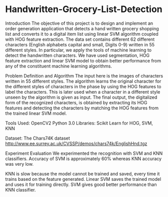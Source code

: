 # Handwritten-Grocery-List-Detection
Introduction
The objective of this project is to design and implement an order generation application that detects a 
hand written grocery shopping list and converts it to a digital item list using linear SVM algorithm coupled with
HOG feature extraction. The data set contains different 62 different characters (English alphabets capital and small,
Digits 0-9) written in 55 different styles. In particular, we apply the tools of machine learning to detect the handwritten 
characters.
We have used segmentation, HOG feature extraction and linear SVM model to obtain better performance from any of the 
constituent machine learning algorithms.

Problem Definition and Algorithm
The input here is the images of characters written in 55 different styles. The algorithm learns the original character 
for the different styles of characters in the phase by using the HOG features to label the characters. This is later used
when a character in a different style unseen by the algorithm is given as input. The final output, the digitalized form of
the recognized characters, is obtained by extracting its HOG features and detecting the characters by matching the HOG 
features from the trained linear SVM model.

Tools Used:
OpenCV2
Python 3.0
Libraries:  Scikit Learn for HOG, SVM, KNN

Dataset:
The Chars74K dataset
http://www.ee.surrey.ac.uk/CVSSP/demos/chars74k/EnglishHnd.tgz

Experiment Evaluation
We experimented the recognition with SVM and KNN classifiers.
Accuracy of SVM is approximately 60% whereas KNN accuracy was very low. 

KNN is slow because the model cannot be trained and saved, every time it trains based    on the feature generated. Linear SVM saves the trained model and uses it for training directly. SVM gives good better performance than KNN classifier.
 
